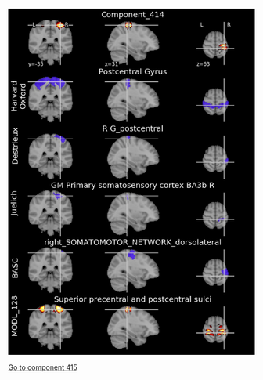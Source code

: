


![414](preliminary/414.jpg "Component 414")

[Go to component 415](https://parietal-inria.github.io/MODL_atlas/512/415 "Component 415")